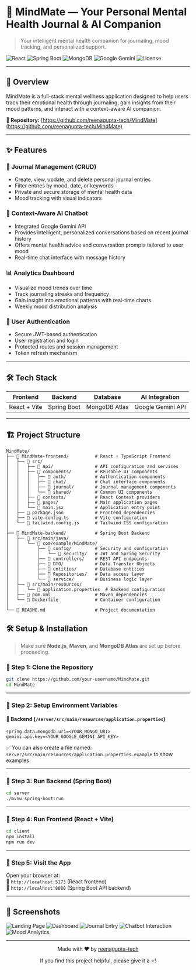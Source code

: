 # 🧠 MindMate — Your Personal Mental Health Journal & AI Companion

> Your intelligent mental health companion for journaling, mood tracking, and personalized support.

![React](https://img.shields.io/badge/frontend-react-blue?logo=react)
![Spring Boot](https://img.shields.io/badge/backend-springboot-green?logo=spring)
![MongoDB](https://img.shields.io/badge/database-mongodb-brightgreen?logo=mongodb)
![Google Gemini](https://img.shields.io/badge/AI-Google%20Gemini-red?logo=google)
![License](https://img.shields.io/badge/license-MIT-lightgrey)

---

## 📌 Overview

MindMate is a full-stack mental wellness application designed to help users track their emotional health through journaling, gain insights from their mood patterns, and interact with a context-aware AI companion.



**📖 Repository:** [https://github.com/reenagupta-tech/MindMate](https://github.com/reenagupta-tech/MindMate)

---

## ✨ Features

### 📝 Journal Management (CRUD)
- Create, view, update, and delete personal journal entries
- Filter entries by mood, date, or keywords
- Private and secure storage of mental health data
- Mood tracking with visual indicators

### 🤖 Context-Aware AI Chatbot
- Integrated Google Gemini API
- Provides intelligent, personalized conversations based on recent journal history
- Offers mental health advice and conversation prompts tailored to user mood
- Real-time chat interface with message history

### 📊 Analytics Dashboard
- Visualize mood trends over time
- Track journaling streaks and frequency
- Gain insight into emotional patterns with real-time charts
- Weekly mood distribution analysis

### 🔐 User Authentication
- Secure JWT-based authentication
- User registration and login
- Protected routes and session management
- Token refresh mechanism

---

## 🛠️ Tech Stack

| Frontend     | Backend        | Database      | AI Integration     |
|--------------|----------------|----------------|---------------------|
| React + Vite | Spring Boot    | MongoDB Atlas | Google Gemini API   |

---



## 🏗️ Project Structure

```
MindMate/
├── 📁 MindMate-frontend/          # React + TypeScript Frontend
│   ├── 📁 src/
│   │   ├── 📁 Api/                # API configuration and services
│   │   ├── 📁 components/         # Reusable UI components
│   │   │   ├── 📁 auth/           # Authentication components
│   │   │   ├── 📁 chat/           # Chat interface components
│   │   │   ├── 📁 journal/        # Journal management components
│   │   │   └── 📁 shared/         # Common UI components
│   │   ├── 📁 contexts/           # React Context providers
│   │   ├── 📁 pages/              # Main application pages
│   │   └── 📄 main.jsx            # Application entry point
│   ├── 📄 package.json            # Frontend dependencies
│   ├── 📄 vite.config.ts          # Vite configuration
│   └── 📄 tailwind.config.js      # Tailwind CSS configuration
│
├── 📁 MindMate-backend/           # Spring Boot Backend
│   ├── 📁 src/main/java/
│   │   └── 📁 com/example/MindMate/
│   │       ├── 📁 config/         # Security and configuration
│   │       │   └── 📁 security/   # JWT and Spring Security
│   │       ├── 📁 controllers/    # REST API endpoints
│   │       ├── 📁 DTO/            # Data Transfer Objects
│   │       ├── 📁 entities/       # Database entities
│   │       ├── 📁 Repositories/   # Data access layer
│   │       └── 📁 service/        # Business logic layer
│   ├── 📁 src/main/resources/
│   │   └── 📄 application.properties  # Backend configuration
│   ├── 📄 pom.xml                 # Maven dependencies
│   └── 📄 Dockerfile              # Container configuration
│
└── 📄 README.md                   # Project documentation
```


## 🛠️ Setup & Installation

> Make sure **Node.js**, **Maven**, and **MongoDB Atlas** are set up before proceeding.

### 🔹 Step 1: Clone the Repository
```bash
git clone https://github.com/your-username/MindMate.git
cd MindMate
```

---

### 🔹 Step 2: Setup Environment Variables

#### 🧾 Backend (`/server/src/main/resources/application.properties`)
```properties
spring.data.mongodb.uri=<YOUR_MONGO_URI>
gemini.api.key=<YOUR_GOOGLE_GEMINI_API_KEY>
```

✅ You can also create a file named:  
`server/src/main/resources/application.properties.example` to show examples.

---

### 🔹 Step 3: Run Backend (Spring Boot)
```bash
cd server
./mvnw spring-boot:run
```

---

### 🔹 Step 4: Run Frontend (React + Vite)
```bash
cd client
npm install
npm run dev
```

---

### 🔹 Step 5: Visit the App
Open your browser at:  
📍 `http://localhost:5173` (React frontend)  
📍 `http://localhost:8080` (Spring Boot API backend)

---


## 📱 Screenshots

![Landing Page](Screenshots/LANDING%20PAGE.jpg)
![Dashboard](Screenshots/DASHBOARD.jpg)
![Journal Entry](Screenshots/JOURNAL%20ENTRY.jpg)
![Chatbot Interaction](Screenshots/CHATBOT%20INTERACTION.jpg)
![Mood Analytics](Screenshots/MOOD%20ANALYTICS.jpg)

---



<div align="center">
  <p>Made with ❤️ by <a href="https://github.com/reenagupta-tech">reenagupta-tech</a></p>
  <p>If you find this project helpful, please give it a ⭐️!</p>
</div>






